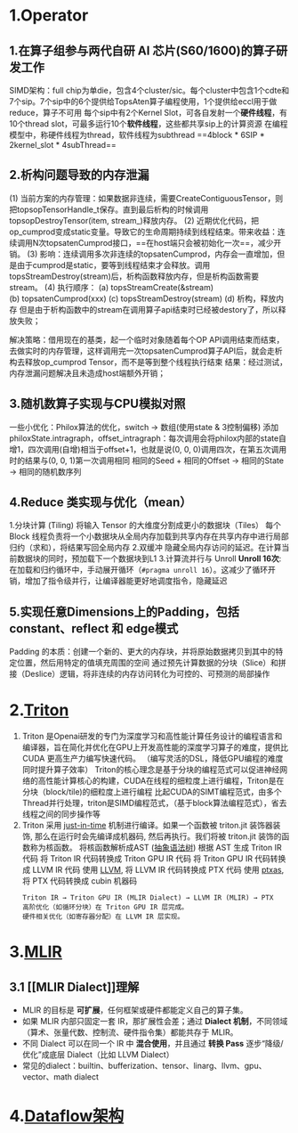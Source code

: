 # 1.Operator
## 1.在算子组参与两代自研 AI 芯片(S60/1600)的算子研发工作
SIMD架构：full chip为单die，包含4个cluster/sic。每个cluster中包含1个cdte和7个sip。7个sip中的6个提供给TopsAten算子编程使用，1个提供给eccl用于做reduce，算子不可用
每个sip中有2个Kernel Slot，可各自发射一个**硬件线程**，有10个thread slot，可最多运行10个**软件线程**，这些都共享sip上的计算资源
在编程模型中，称硬件线程为thread，软件线程为subthread
==4block * 6SIP * 2kernel_slot * 4subThread==
## 2.析构问题导致的内存泄漏
(1) 当前方案的内存管理：如果数据非连续，需要CreateContiguousTensor，则把topsopTensorHandle_t保存。直到最后析构的时候调用topsopDestroyTensor(item, stream_)释放内存。
(2) 近期优化代码，把op_cumprod变成static变量。导致它的生命周期持续到线程结束。带来收益：连续调用N次topsatenCumprod接口，==在host端只会被初始化一次==，减少开销。
(3) 影响：连续调用多次非连续的topsatenCumprod，内存会一直增加，但是由于cumprod是static，要等到线程结束才会释放。调用topsStreamDestroy(stream)后，析构函数释放内存，但是析构函数需要stream。
(4) 执行顺序：
	(a) topsStreamCreate(&stream)
	(b) topsatenCumprod(xxx)
	(c) topsStreamDestroy(stream)
	(d) 析构，释放内存
但是由于析构函数中的stream在调用算子api结束时已经被destory了，所以释放失败；

解决策略：借用现在的基类，起一个临时对象随着每个OP API调用结束而结束，去做实时的内存管理，这样调用完一次topsatenCumprod算子API后，就会走析构去释放op_cumprod Tensor，而不是等到整个线程执行结束
结果：经过测试，内存泄漏问题解决且未造成host端额外开销；
## 3.随机数算子实现与CPU模拟对照
一些小优化：Philox算法的优化，switch -> 数组(使用state & 3控制偏移)
添加philoxState.intragraph，offset_intragraph：每次调用会将philox内部的state自增1，四次调用(自增)相当于offset+1，也就是说(0, 0, 0)调用四次，在第五次调用时的结果与(0, 0, 1)第一次调用相同
相同的Seed + 相同的Offset → 相同的State → 相同的随机数序列
## 4.Reduce 类实现与优化（mean）
1.分块计算 (Tiling)
将输入 Tensor 的大维度分割成更小的数据块（Tiles）
每个 Block 线程负责将一个小数据块从​​全局内存​​加载到​​共享内存​​
在共享内存中进行局部归约（求和），将结果写回全局内存
2.双缓冲
隐藏全局内存访问的延迟。在计算当前数据块的同时，预加载下一个数据块到L1
3.计算流并行与 Unroll​
**Unroll 16次​**​: 在加载和归约循环中，手动展开循环（`#pragma unroll 16`）。这减少了循环开销，增加了指令级并行，让编译器能更好地调度指令，隐藏延迟
## 5.实现任意Dimensions上的Padding，包括constant、reflect 和 edge模式
Padding 的本质：​创建一个新的、更大的内存块，并将原始数据拷贝到其中的特定位置，然后用特定的值填充周围的空间
通过预先计算数据的分块（Slice）和拼接（Deslice）逻辑，将非连续的内存访问转化为可控的、可预测的局部操作


# 2.[Triton](https://github.com/tfruan2000/tfruan2000.github.io/blob/main/_posts/Triton/2024-04-11-triton-survey.md)
1. Triton 是Openai研发的专门为深度学习和高性能计算任务设计的编程语言和编译器，旨在简化并优化在GPU上开发高性能的深度学习算子的难度，提供比CUDA 更高生产力编写快速代码。 （编写灵活的DSL，降低GPU编程的难度同时提升算子效率） Triton的核心理念是基于分块的编程范式可以促进神经网络的高性能计算核心的构建，CUDA在线程的细粒度上进行编程，Triton是在分块（block/tile)的细粒度上进行编程
   比起CUDA的SIMT编程范式，由多个Thread并行处理，triton是SIMD编程范式，（基于block算法编程范式），省去线程之间的同步操作等
2. Triton 采用 [just-in-time](https://link.zhihu.com/?target=https%3A//en.wikipedia.org/wiki/Just-in-time_compilation) 机制进行编译。如果一个函数被 triton.jit 装饰器装饰, 那么在运行时会先编译成机器码, 然后再执行。我们将被 triton.jit 装饰的函数称为核函数。
   将核函数解析成AST ([抽象语法树](https://zhida.zhihu.com/search?q=%E6%8A%BD%E8%B1%A1%E8%AF%AD%E6%B3%95%E6%A0%91&zhida_source=entity&is_preview=1)) 
   根据 AST 生成 Triton IR 代码 
   将 Triton IR 代码转换成 Triton GPU IR 代码 
   将 Triton GPU IR 代码转换成 LLVM IR 代码 
   使用 [LLVM](https://link.zhihu.com/?target=https%3A//github.com/llvm/llvm-project), 将 LLVM IR 代码转换成 PTX 代码
   使用 [ptxas](https://link.zhihu.com/?target=https%3A//docs.nvidia.com/cuda/parallel-thread-execution/index.html), 将 PTX 代码转换成 cubin 机器码
   ```
   Triton IR → Triton GPU IR (MLIR Dialect) → LLVM IR (MLIR) → PTX
   高阶优化​​（如循环分块）在 Triton GPU IR 层完成。
   硬件相关优化​​（如寄存器分配）在 LLVM IR 层实现。
   ```
   

# 3.[MLIR](https://github.com/tfruan2000/tfruan2000.github.io/blob/main/_posts/MLIR/2023-06-22-mlir-survey.md)
## 3.1 [[MLIR Dialect]]理解
 - MLIR 的目标是 **可扩展**，任何框架或硬件都能定义自己的算子集。
- 如果 MLIR 内部只固定一套 IR，那扩展性会差；通过 **Dialect 机制**，不同领域（算术、张量代数、控制流、硬件指令集）都能共存于 MLIR。
- 不同 Dialect 可以在同一个 IR 中 **混合使用**，并且通过 **转换 Pass** 逐步“降级/优化”成底层 Dialect（比如 LLVM Dialect）
- 常见的dialect：builtin、bufferization、tensor、linarg、llvm、gpu、vector、math dialect
# 4.[Dataflow架构](https://mp.weixin.qq.com/s/q0Q15nbwbDU_8BGbH5l5LA)

